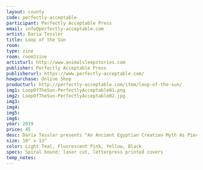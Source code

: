 ```yaml
---
layout: county 
code: perfectly-acceptable
participant: Perfectly Acceptable Press
email: info@perfectly-acceptable.com
artist: Daria Tessler
title: Loop of the Sun
room: 
type: zine
room: room3zine
artisturl: http://www.animalsleepstories.com
publisher: Perfectly Acceptable Press
publisherurl: https://www.perfectly-acceptable.com/
howpurchase: Online Shop
producturl: http://perfectly-acceptable.com/item/loop-of-the-sun/
img1: LoopOfTheSun-PerfectlyAcceptable01.png
img2: LoopOfTheSun-PerfectlyAcceptable02.jpg
img3: 
img4: 
img5: 
img6: 
year: 2019
price: 45
desc: Daria Tessler presents "An Ancient Egyptian Creation Myth As Pieced Together from Surviving Texts from Egypt Over the Course of Several Thousand Years." Synthesizing psychedelic illustration and collage, Tessler takes us from egg to pantheon, Atum to Shu, reconstructing the construction of everything. Oversized and very inky!
size: 10" x 13"
color: Light Teal, Fluorescent Pink, Yellow, Black
specs: Spiral bound; laser cut, letterpress printed covers
temp_notes: 
---
```


